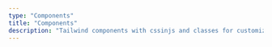 ```yaml
---
type: "Components"
title: "Components"
description: "Tailwind components with cssinjs and classes for customization, and vanilla javascript components."
---
```

